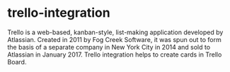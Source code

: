 # trello-integration
Trello is a web-based, kanban-style, list-making application developed by Atlassian. Created in 2011 by Fog Creek Software, it was spun out to form the basis of a separate company in New York City in 2014 and sold to Atlassian in January 2017. Trello integration helps to create cards in Trello Board. 
